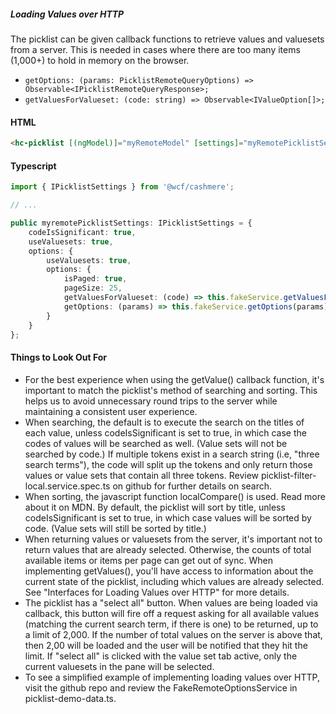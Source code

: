 ##### Loading Values over HTTP

The picklist can be given callback functions to retrieve values and valuesets from a server. This is needed in cases where there are too many items (1,000+) to hold in memory on the browser.

-   `getOptions: (params: PicklistRemoteQueryOptions) => Observable<IPicklistRemoteQueryResponse>;`
-   `getValuesForValueset: (code: string) => Observable<IValueOption[]>;`

#### HTML

```HTML
<hc-picklist [(ngModel)]="myRemoteModel" [settings]="myRemotePicklistSettings"></hc-picklist>
```

#### Typescript

```TypeScript
import { IPicklistSettings } from '@wcf/cashmere';

// ...

public myremotePicklistSettings: IPicklistSettings = {
    codeIsSignificant: true,
    useValuesets: true,
    options: {
        useValuesets: true,
        options: {
            isPaged: true,
            pageSize: 25,
            getValuesForValueset: (code) => this.fakeService.getValuesForValueset(code),
            getOptions: (params) => this.fakeService.getOptions(params)
        }
    }
};
```

#### Things to Look Out For

-   For the best experience when using the getValue() callback function, it's important to match the picklist's method of searching and sorting. This helps us to avoid unnecessary round trips to the server while maintaining a consistent user experience.
-   When searching, the default is to execute the search on the titles of each value, unless codeIsSignificant is set to true, in which case the codes of values will be searched as well. (Value sets will not be searched by code.) If multiple tokens exist in a search string (i.e, "three search terms"), the code will split up the tokens and only return those values or value sets that contain all three tokens. Review picklist-filter-local.service.spec.ts on github for further details on search.
-   When sorting, the javascript function localCompare() is used. Read more about it on MDN. By default, the picklist will sort by title, unless codeIsSignificant is set to true, in which case values will be sorted by code. (Value sets will still be sorted by title.)
-   When returning values or valuesets from the server, it's important not to return values that are already selected. Otherwise, the counts of total available items or items per page can get out of sync. When implementing getValues(), you'll have access to information about the current state of the picklist, including which values are already selected. See "Interfaces for Loading Values over HTTP" for more details.
-   The picklist has a "select all" button. When values are being loaded via callback, this button will fire off a request asking for all available values (matching the current search term, if there is one) to be returned, up to a limit of 2,000. If the number of total values on the server is above that, then 2,00 will be loaded and the user will be notified that they hit the limit. If "select all" is clicked with the value set tab active, only the current valuesets in the pane will be selected.
-   To see a simplified example of implementing loading values over HTTP, visit the github repo and review the FakeRemoteOptionsService in picklist-demo-data.ts.

